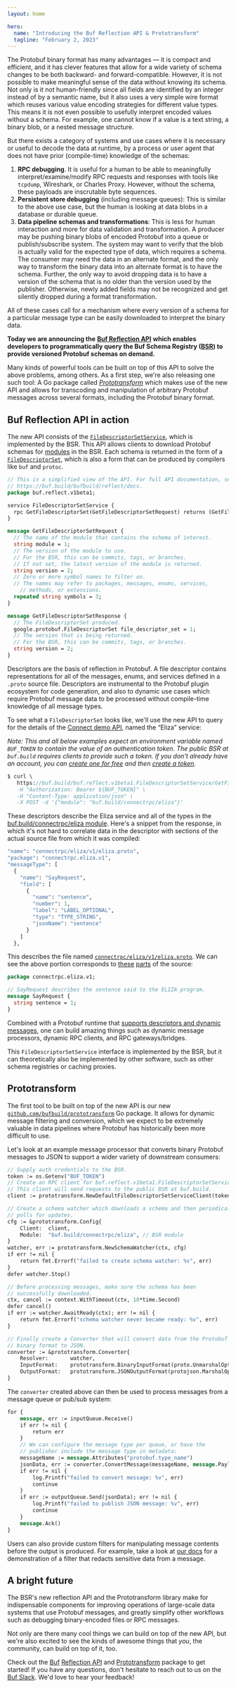 ```yaml
---
layout: home

hero:
  name: "Introducing the Buf Reflection API & Prototransform"
  tagline: "February 2, 2023"
---
```


The Protobuf binary format has many advantages — it is compact and efficient, and it has clever features that allow for a wide variety of schema changes to be both backward- and forward-compatible. However, it is not possible to make meaningful sense of the data without knowing its schema. Not only is it not human-friendly since all fields are identified by an integer instead of by a semantic name, but it also uses a very simple wire format which reuses various value encoding strategies for different value types. This means it is not even possible to usefully interpret encoded values without a schema. For example, one cannot know if a value is a text string, a binary blob, or a nested message structure.

But there exists a category of systems and use cases where it is necessary or useful to decode the data at runtime, by a process or user agent that does not have prior (compile-time) knowledge of the schemas:

1.  **RPC debugging**. It is useful for a human to be able to meaningfully interpret/examine/modify RPC requests and responses with tools like `tcpdump`, Wireshark, or Charles Proxy. However, without the schema, these payloads are inscrutable byte sequences.
2.  **Persistent store debugging** (including message queues): This is similar to the above use case, but the human is looking at data blobs in a database or durable queue.
3.  **Data pipeline schemas and transformations**: This is less for human interaction and more for data validation and transformation. A producer may be pushing binary blobs of encoded Protobuf into a queue or publish/subscribe system. The system may want to verify that the blob is actually valid for the expected type of data, which requires a schema. The consumer may need the data in an alternate format, and the only way to transform the binary data into an alternate format is to have the schema. Further, the only way to avoid dropping data is to have a version of the schema that is no older than the version used by the publisher. Otherwise, newly added fields may not be recognized and get silently dropped during a format transformation.

All of these cases call for a mechanism where every version of a schema for a particular message type can be easily downloaded to interpret the binary data.

**Today we are announcing the** [**Buf Reflection API**](/docs/bsr/reflection/overview/#api-usageindex.md) **which enables developers to programmatically query the Buf Schema Registry (**[**BSR**](/docs/bsr/index.md)**) to provide versioned Protobuf schemas on demand.**

Many kinds of powerful tools can be built on top of this API to solve the above problems, among others. As a first step, we're also releasing one such tool: A Go package called [_Prototransform_](/docs/bsr/reflection/prototransform/index.md) which makes use of the new API and allows for transcoding and manipulation of arbitrary Protobuf messages across several formats, including the Protobuf binary format.

## Buf Reflection API in action

The new API consists of the [`FileDescriptorSetService`](https://buf.build/bufbuild/reflect/docs/main:buf.reflect.v1beta1#buf.reflect.v1beta1.FileDescriptorSetService), which is implemented by the BSR. This API allows clients to download Protobuf schemas for [modules](/docs/bsr/index.md#modules) in the BSR. Each schema is returned in the form of a [`FileDescriptorSet`](https://github.com/protocolbuffers/protobuf/blob/v21.0/src/google/protobuf/descriptor.proto#L55-L59), which is also a form that can be produced by compilers like `buf` and `protoc`.

```protobuf
// This is a simplified view of the API. For full API documentation, see
// https://buf.build/bufbuild/reflect/docs.
package buf.reflect.v1beta1;

service FileDescriptorSetService {
  rpc GetFileDescriptorSet(GetFileDescriptorSetRequest) returns (GetFileDescriptorSetResponse);
}

message GetFileDescriptorSetRequest {
  // The name of the module that contains the schema of interest.
  string module = 1;
  // The version of the module to use.
  // For the BSR, this can be commits, tags, or branches.
  // If not set, the latest version of the module is returned.
  string version = 2;
  // Zero or more symbol names to filter on.
  // The names may refer to packages, messages, enums, services,
	// methods, or extensions.
  repeated string symbols = 3;
}

message GetFileDescriptorSetResponse {
  // The FileDescriptorSet produced.
  google.protobuf.FileDescriptorSet file_descriptor_set = 1;
  // The version that is being returned.
  // For the BSR, this can be commits, tags, or branches.
  string version = 2;
}
```

Descriptors are the basis of reflection in Protobuf. A file descriptor contains representations for all of the messages, enums, and services defined in a `.proto` source file. Descriptors are instrumental to the Protobuf plugin ecosystem for code generation, and also to dynamic use cases which require Protobuf message data to be processed without compile-time knowledge of all message types.

To see what a `FileDescriptorSet` looks like, we'll use the new API to query for the details of the [Connect demo API](https://github.com/connectrpc/examples-go), named the “Eliza” service:

_Note: This and all below examples expect an environment variable named `BUF_TOKEN` to contain the value of an authentication token. The public BSR at `buf.build` requires clients to provide such a token. If you don't already have an account, you can_ [_create one for free_](https://buf.build/signup?original_uri=/signup/) _and then_ [_create a token_](/docs/bsr/authentication/index.md#create-an-api-token)_._

```protobuf
$ curl \
   https://buf.build/buf.reflect.v1beta1.FileDescriptorSetService/GetFileDescriptorSet \
   -H "Authorization: Bearer ${BUF_TOKEN}" \
   -H "Content-Type: application/json" \
   -X POST -d '{"module": "buf.build/connectrpc/eliza"}'
```

These descriptors describe the Eliza service and all of the types in the [buf.build/connectrpc/eliza module](https://buf.build/connectrpc/eliza). Here's a snippet from the response, in which it's not hard to correlate data in the descriptor with sections of the actual source file from which it was compiled:

```protobuf
"name": "connectrpc/eliza/v1/eliza.proto",
"package": "connectrpc.eliza.v1",
"messageType": [
  {
    "name": "SayRequest",
    "field": [
      {
        "name": "sentence",
        "number": 1,
        "label": "LABEL_OPTIONAL",
        "type": "TYPE_STRING",
        "jsonName": "sentence"
      }
    ]
  },
```

This describes the file named [`connectrpc/eliza/v1/eliza.proto`](https://buf.build/connectrpc/eliza/file/main:connectrpc/eliza/v1/eliza.proto). We can see the above portion corresponds to [these](https://buf.build/connectrpc/eliza/file/main:connectrpc/eliza/v1/eliza.proto#L17) [parts](https://buf.build/connectrpc/eliza/file/main:connectrpc/eliza/v1/eliza.proto#L37) of the source:

```protobuf
package connectrpc.eliza.v1;

// SayRequest describes the sentence said to the ELIZA program.
message SayRequest {
  string sentence = 1;
}
```

Combined with a Protobuf runtime that [supports descriptors and dynamic messages](/docs/bsr/reflection/overview/#api-usageindex.md#dynamic-messages), one can build amazing things such as dynamic message processors, dynamic RPC clients, and RPC gateways/bridges.

This `FileDescriptorSetService` interface is implemented by the BSR, but it can theoretically also be implemented by other software, such as other schema registries or caching proxies.

## Prototransform

The first tool to be built on top of the new API is our new [`github.com/bufbuild/prototransform`](https://pkg.go.dev/github.com/bufbuild/prototransform) Go package. It allows for dynamic message filtering and conversion, which we expect to be extremely valuable in data pipelines where Protobuf has historically been more difficult to use.

Let's look at an example message processor that converts binary Protobuf messages to JSON to support a wider variety of downstream consumers:

```protobuf
// Supply auth credentials to the BSR.
token := os.Getenv("BUF_TOKEN")
// Create an RPC client for buf.reflect.v1beta1.FileDescriptorSetService.
// This client will send requests to the public BSR at buf.build.
client := prototransform.NewDefaultFileDescriptorSetServiceClient(token)

// Create a schema watcher which downloads a schema and then periodically
// polls for updates.
cfg := &prototransform.Config{
    Client:  client,
    Module:  "buf.build/connectrpc/eliza", // BSR module
}
watcher, err := prototransform.NewSchemaWatcher(ctx, cfg)
if err != nil {
    return fmt.Errorf("failed to create schema watcher: %v", err)
}
defer watcher.Stop()

// Before processing messages, make sure the schema has been
// successfully downloaded.
ctx, cancel := context.WithTimeout(ctx, 10*time.Second)
defer cancel()
if err := watcher.AwaitReady(ctx); err != nil {
    return fmt.Errorf("schema watcher never became ready: %v", err)
}

// Finally create a Converter that will convert data from the Protobuf
// binary format to JSON.
converter := &prototransform.Converter{
    Resolver:       watcher,
    InputFormat:    prototransform.BinaryInputFormat(proto.UnmarshalOptions{}),
    OutputFormat:   prototransform.JSONOutputFormat(protojson.MarshalOptions{}),
}
```

The `converter` created above can then be used to process messages from a message queue or pub/sub system:

```protobuf
for {
    message, err := inputQueue.Receive()
    if err != nil {
        return err
    }
    // We can configure the message type per queue, or have the
    // publisher include the message type in metadata:
    messageName := message.Attributes("protobuf.type_name")
    jsonData, err := converter.ConvertMessage(messageName, message.Payload())
    if err != nil {
        log.Printf("failed to convert message: %v", err)
        continue
    }
    if err := outputQueue.Send(jsonData); err != nil {
        log.Printf("failed to publish JSON message: %v", err)
        continue
    }
    message.Ack()
}
```

Users can also provide custom filters for manipulating message contents before the output is produced. For example, take a look at [our docs](/docs/bsr/reflection/prototransform/index.md#filters) for a demonstration of a filter that redacts sensitive data from a message.

## A bright future

The BSR's new reflection API and the Prototransform library make for indispensable components for improving operations of large-scale data systems that use Protobuf messages, and greatly simplify other workflows such as debugging binary-encoded files or RPC messages.

Not only are there many cool things we can build on top of the new API, but we're also excited to see the kinds of awesome things that _you_, the community, can build on top of it, too.

Check out the [Buf](https://github.com/bufbuild/reflect-api) [Reflection API](/docs/bsr/reflection/overview/#api-usageindex.md) and [Prototransform](https://github.com/bufbuild/prototransform) package to get started! If you have any questions, don't hesitate to reach out to us on the [Buf Slack](https://buf.build/b/slack/). We'd love to hear your feedback!

‍
